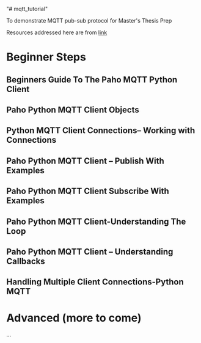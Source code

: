 "# mqtt_tutorial" 

To demonstrate MQTT pub-sub protocol for Master's Thesis Prep

Resources addressed here are from [link](http://www.steves-internet-guide.com/)

# Beginner Steps

## Beginners Guide To The Paho MQTT Python Client
## Paho Python MQTT Client Objects
## Python MQTT Client Connections– Working with Connections
## Paho Python MQTT Client – Publish With Examples
## Paho Python MQTT Client Subscribe With Examples
## Paho Python MQTT Client-Understanding The Loop
## Paho Python MQTT Client – Understanding Callbacks
## Handling Multiple Client Connections-Python MQTT

# Advanced (more to come)

...
